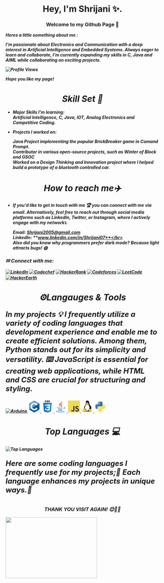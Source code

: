 <h1 align="center"><b>Hey, I'm Shrijani ✨.<b/></h1>
<h3 align="center"><i></i> Welcome to my Github Page 🎉 <i/></h3>
<p>Heres a little something about me :</p>
<p align="left">I'm passionate about Electronics and Communication with a deep interest in Artificial Intelligence and Embedded Systems. Always eager to learn and collaborate, I'm currently expanding my skills in C, Java and AIML while collaborating on exciting projects.</p>
<img src="https://komarev.com/ghpvc/?username=Shrijani7&label=Profile%20views&color=4CAF50&style=flat-square" alt="Profile Views" />

<p align="left"> Hope you like my page!</p> 
<h1 align="center"><b> <b/></h1>
<h1 align="center"><b>Skill Set 💫<b/></h1>

- **Major Skills I'm learning:** <br>
  Artificial Intelligence, C, Java, IOT, Analog Electronics and Competitive Coding. </br>

- **Projects I worked on:**  
  <p>Java Project implementing the popular BrickBreaker game in Comand Prompt.<br>
  Contributor in various open-source projects, such as Winter of Block and GSOC</br>
  Worked on a Design Thinking and Innovation project where I helped build a prototype of a bluetooth controlled car.
  </p>
  <h1 align="center"><b> <b/></h1>
<h1 align="center"><b>How to reach me✈️<b/></h1>

- If you'd like to get in touch with me 🏆 you can connect with me via email. Alternatively, feel free to reach out through social media platforms such as LinkedIn, Twitter, or Instagram, where I actively engage with my network📞:
  
  Email: **Shrijani2005@gmail.com**<br>
  LinkedIn: **www.linkedin.com/in/Shrijani07**</br><br>
  Also did you know why programmers prefer dark mode? **Because light attracts bugs!** 🌞 </br>

<h3 align="left"> ✉ Connect with me:</h3>
<p align="left">
   <a href="https://www.linkedin.com/in/shrijani-gandham-b02902289/" target="blank"><img align="center" src="https://raw.githubusercontent.com/rahuldkjain/github-profile-readme-generator/master/src/images/icons/Social/linked-in-alt.svg" alt="LinkedIn" height="30" width="40" /></a>
  <a href="https://www.codechef.com/users/shrijani2005" target="blank"><img align="center" src="https://cdn.jsdelivr.net/npm/simple-icons@3.1.0/icons/codechef.svg" alt="Codechef" height="30" width="40" /></a>
  <a href="https://www.hackerrank.com/profile/shrijani2005" target="blank"><img align="center" src="https://raw.githubusercontent.com/rahuldkjain/github-profile-readme-generator/master/src/images/icons/Social/hackerrank.svg" alt="HackerRank" height="30" width="40" /></a>
  <a href="https://codeforces.com/profile/shrii" target="blank"><img align="center" src="https://raw.githubusercontent.com/rahuldkjain/github-profile-readme-generator/master/src/images/icons/Social/codeforces.svg" alt="Codeforces" height="30" width="40" /></a>
  <a href="https://leetcode.com/u/siriyani/" target="blank"><img align="center" src="https://raw.githubusercontent.com/rahuldkjain/github-profile-readme-generator/master/src/images/icons/Social/leet-code.svg" alt="LeetCode" height="30" width="40" /></a>
  <a href="https://www.hackerearth.com/@shrijani2005" target="blank"><img align="center" src="https://raw.githubusercontent.com/rahuldkjain/github-profile-readme-generator/master/src/images/icons/Social/hackerearth.svg" alt="HackerEarth" height="30" width="40" /></a>
</p>
<h1 align="center"><b> <b/></h1>

<h1 align="center"><b>⚙️Langauges & Tools<b/></h1>
    <p style="font-size: 24px;">In my projects 💡 I frequently utilize a variety of coding languages that development experience and enable me to create efficient solutions. Among them, Python stands out for its simplicity and versatility. ⌨️ JavaScript is essential for creating web applications, while HTML and CSS are crucial for structuring and styling.</p>
<p align="left">
  <a href="https://www.arduino.cc/" target="_blank" rel="noreferrer"> 
    <img src="https://cdn.worldvectorlogo.com/logos/arduino-1.svg" alt="Arduino" width="40" height="40"/> 
  </a>
  <a href="https://www.cprogramming.com/" target="_blank" rel="noreferrer"> 
    <img src="https://raw.githubusercontent.com/devicons/devicon/master/icons/c/c-original.svg" alt="C" width="40" height="40"/> 
  </a>
  <a href="https://www.w3schools.com/css/" target="_blank" rel="noreferrer"> 
    <img src="https://raw.githubusercontent.com/devicons/devicon/master/icons/css3/css3-original-wordmark.svg" alt="CSS3" width="40" height="40"/> 
  </a>
  <a href="https://www.java.com" target="_blank" rel="noreferrer"> 
    <img src="https://raw.githubusercontent.com/devicons/devicon/master/icons/java/java-original.svg" alt="Java" width="40" height="40"/> 
  </a>
  <a href="https://developer.mozilla.org/en-US/docs/Web/JavaScript" target="_blank" rel="noreferrer"> 
    <img src="https://raw.githubusercontent.com/devicons/devicon/master/icons/javascript/javascript-original.svg" alt="JavaScript" width="40" height="40"/> 
  </a>
  <a href="https://www.linux.org/" target="_blank" rel="noreferrer"> 
    <img src="https://raw.githubusercontent.com/devicons/devicon/master/icons/linux/linux-original.svg" alt="Linux" width="40" height="40"/> 
  </a>
  <a href="https://www.python.org" target="_blank" rel="noreferrer"> 
    <img src="https://raw.githubusercontent.com/devicons/devicon/master/icons/python/python-original.svg" alt="Python" width="40" height="40"/> 
  </a>
</p>
        <h1 align="center"><b> <b/></h1>
<h1 align="center"><b>Top Languages 💻<b/></h1>
<p><img align="center" src="https://github-readme-stats.vercel.app/api/top-langs?username=Shrijani7&show_icons=true&locale=en&layout=compact" alt="Top Languages" /></p>
<p style="font-size: 24px;">Here are some coding languages I frequently use for my projects;🌟 Each language enhances my projects in unique ways.💖</p>
    <h1 align="center"><b> <b/></h1>
<h3 align="center">THANK YOU VISIT AGAIN!
😊🙏🌸</h3>
<img src="https://unsplash.com/photos/white-and-black-candle-holder-WZQgt3MZCe0" width="300" height="200">
